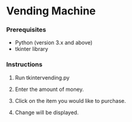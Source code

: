 # Vending Machine

### Prerequisites

- Python (version 3.x and above)
- tkinter library 

### Instructions
1. Run tkintervending.py

2. Enter the amount of money.
  
3. Click on the item you would like to purchase.
   
4. Change will be displayed.

   
